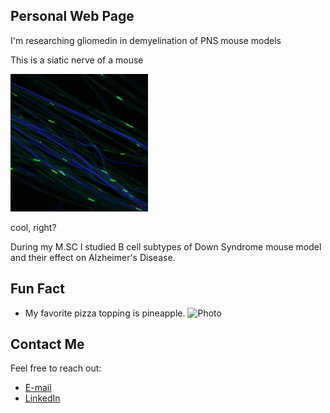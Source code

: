 ## Personal Web Page
I'm researching gliomedin in demyelination of PNS mouse models 

This is a siatic nerve of a mouse

<img src="photo.jpg" alt="My Photo" width="220" height="220">

cool, right?

During my M.SC I studied B cell subtypes of Down Syndrome mouse model and their effect on Alzheimer's Disease.

## Fun Fact
- My favorite pizza topping is pineapple.
  <img src="[photo.jpg](https://www.jessicagavin.com/wp-content/uploads/2020/07/hawaiian-pizza-16.jpg)" alt="Photo" width="220" height="220">
  
## Contact Me
Feel free to reach out:
- [E-mail](karin.vardy@weizmann.ac.il)
- [LinkedIn](https://www.linkedin.com/in/karin-vardy-1990b3256)



